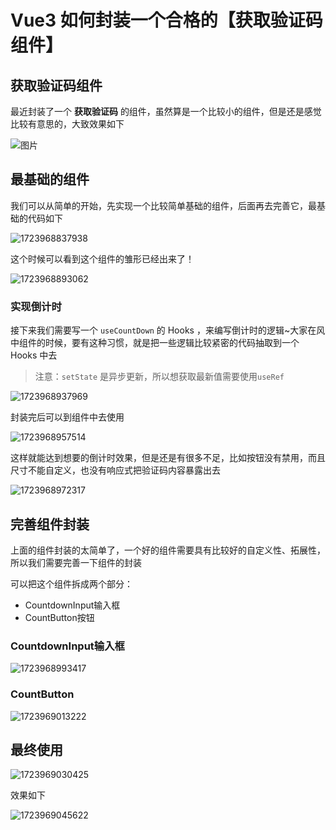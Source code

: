 # Vue3 如何封装一个合格的【获取验证码组件】

## 获取验证码组件

最近封装了一个 **获取验证码** 的组件，虽然算是一个比较小的组件，但是还是感觉比较有意思的，大致效果如下

![图片](https://mmbiz.qpic.cn/mmbiz_gif/TZL4BdZpLdgj61WJzFoFeV5oLJ3C49zxb1ibPwWwnzqLKRJjeonUXIYsb1Qjysns1xCRabuqRLibExUepOrqZLjw/640?wx_fmt=gif&from=appmsg&wxfrom=13&tp=wxpic)



## 最基础的组件

我们可以从简单的开始，先实现一个比较简单基础的组件，后面再去完善它，最基础的代码如下

![1723968837938](C:\Users\Administrator\AppData\Roaming\Typora\typora-user-images\1723968837938.png)

这个时候可以看到这个组件的雏形已经出来了！

![1723968893062](C:\Users\Administrator\AppData\Roaming\Typora\typora-user-images\1723968893062.png)

### 实现倒计时

接下来我们需要写一个 `useCountDown` 的 Hooks ，来编写倒计时的逻辑~大家在风中组件的时候，要有这种习惯，就是把一些逻辑比较紧密的代码抽取到一个 Hooks 中去

> 注意：`setState` 是异步更新，所以想获取最新值需要使用`useRef`

![1723968937969](C:\Users\Administrator\AppData\Roaming\Typora\typora-user-images\1723968937969.png)

封装完后可以到组件中去使用

![1723968957514](C:\Users\Administrator\AppData\Roaming\Typora\typora-user-images\1723968957514.png)



这样就能达到想要的倒计时效果，但是还是有很多不足，比如按钮没有禁用，而且尺寸不能自定义，也没有响应式把验证码内容暴露出去

![1723968972317](C:\Users\Administrator\AppData\Roaming\Typora\typora-user-images\1723968972317.png)

## 完善组件封装

上面的组件封装的太简单了，一个好的组件需要具有比较好的自定义性、拓展性，所以我们需要完善一下组件的封装

可以把这个组件拆成两个部分：

- CountdownInput输入框
- CountButton按钮

### CountdownInput输入框

![1723968993417](C:\Users\Administrator\AppData\Roaming\Typora\typora-user-images\1723968993417.png)

### CountButton

![1723969013222](C:\Users\Administrator\AppData\Roaming\Typora\typora-user-images\1723969013222.png)



## 最终使用

![1723969030425](C:\Users\Administrator\AppData\Roaming\Typora\typora-user-images\1723969030425.png)



效果如下

![1723969045622](C:\Users\Administrator\AppData\Roaming\Typora\typora-user-images\1723969045622.png)
